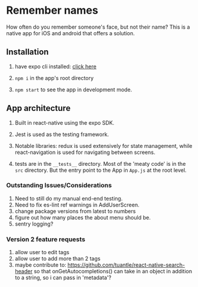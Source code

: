 # Remember names

How often do you remember someone's face, but not their name? This is a native app for iOS and android that offers a solution.

## Installation

1. have expo cli installed: [click here](https://docs.expo.io/versions/v31.0.0/introduction/installation)

2. `npm i` in the app's root directory

3. `npm start` to see the app in development mode. 

## App architecture

1. Built in react-native using the expo SDK. 

2. Jest is used as the testing framework.

3. Notable libraries: redux is used extensively for state management, while react-navigation is used for navigating between screens.

4. tests are in the `__tests__` directory.  Most of the 'meaty code' is in the `src` directory. But the entry point to the App in `App.js` at the root level.


### Outstanding Issues/Considerations
1) Need to still do my manual end-end testing.
2) Need to fix es-lint ref warnings in AddUserScreen.
3) change package versions from latest to numbers
4) figure out how many places the about menu should be.
5) sentry logging?

### Version 2 feature requests
1) allow user to edit tags
2) allow user to add more than 2 tags
3) maybe contribute to: https://github.com/tuantle/react-native-search-header so that
onGetAutocompletions() can take in an object in addition to a string, so i can pass in 'metadata'?


